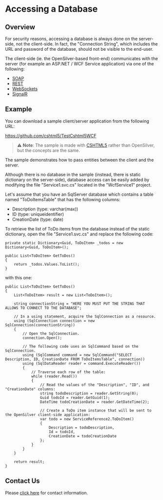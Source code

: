 # Accessing a Database
## Overview

For security reasons, accessing a database is always done on the server-side, not the client-side. In fact, the "Connection String", which includes the URL and password of the database, should not be visible to the end-user.

The client-side (ie. the OpenSilver-based front-end) communicates with the server (for example an ASP.NET / WCF Service application) via one of the following:

* [SOAP](wcf-and-webclient.md)
* [REST](wcf-and-webclient.md)
* [WebSockets](http://forums.cshtml5.com/viewtopic.php?f=7&t=276)
* [SignalR](http://forums.cshtml5.com/viewtopic.php?f=7&t=8121)


## Example
You can download a sample client/server application from the following URL:

https://github.com/cshtml5/TestCshtml5WCF

> :warning: **Note**: The sample is made with [CSHTML5](http://cshtml5.com) rather than OpenSilver, but the concepts are the same.

The sample demonstrates how to pass entities between the client and the server.

Although there is no database in the sample (instead, there is static dictionary on the server-side), database access can be easily added by modifying the file "Service1.svc.cs" located in the "WcfService1" project.

Let's assume that you have an SqlServer database which contains a table named "ToDoItemsTable" that has the following columns:

* Description (type: varchar(max))
* ID (type: uniqueidentifier)
* CreationDate (type: date)

To retrieve the list of ToDo items from the database instead of the static dictionary, open the file "Service1.svc.cs" and replace the following code:
```
private static Dictionary<Guid, ToDoItem> _todos = new Dictionary<Guid, ToDoItem>();

public List<ToDoItem> GetToDos()
{
    return _todos.Values.ToList();
}
```
with this one:
```
public List<ToDoItem> GetToDos()
{
    List<ToDoItem> result = new List<ToDoItem>();

    string connectionString = "HERE YOU MUST PUT THE STRING THAT ALLOWS TO CONNECT TO THE DATABASE";

    // In a using statement, acquire the SqlConnection as a resource.
    using (SqlConnection connection = new SqlConnection(connectionString))
    {
        // Open the SqlConnection.
        connection.Open();

        // The following code uses an SqlCommand based on the SqlConnection.
        using (SqlCommand command = new SqlCommand("SELECT Description, ID, CreationDate FROM ToDoItemsTable", connection))
        using (SqlDataReader reader = command.ExecuteReader())
        {
            // Traverse each row of the table:
            while (reader.Read())
            {
                // Read the values of the "Description", "ID", and "CreationDate" columns:
                string todoDescription = reader.GetString(0);
                Guid todoId = reader.GetGuid(1);
                DateTime todoCreationDate = reader.GetDateTime(2);

                // Create a ToDo item instance that will be sent to the OpenSilver client-side application:
                var todo = new ServiceReference2.ToDoItem()
                {
                    Description = todoDescription,
                    Id = todoId,
                    CreationDate = todoCreationDate
                };
            }
        }
    }

    return result;
}
```

## Contact Us
Please [click here](https://opensilver.net/contact.aspx) for contact information.